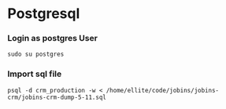 # Postgresql 


### Login as postgres User

```
sudo su postgres
```


### Import sql file
```
psql -d crm_production -w < /home/ellite/code/jobins/jobins-crm/jobins-crm-dump-5-11.sql
```
